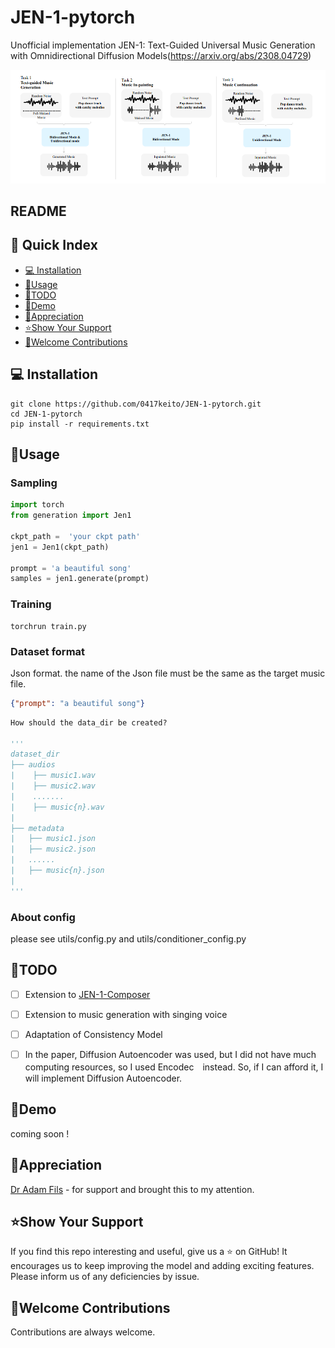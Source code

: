 # JEN-1-pytorch
Unofficial implementation JEN-1: Text-Guided Universal Music Generation with Omnidirectional Diffusion Models(https://arxiv.org/abs/2308.04729)

![JEN-1](https://github.com/0417keito/JEN-1-pytorch/blob/main/JEN1.png)

## README

## 📖 Quick Index
* [💻 Installation](#-installation)
* [🐍Usage](#-method)
* [🧠TODO](#-todo)
* [🚀Demo](#-demo)
* [🙏Appreciation](#-appreciation)
* [⭐️Show Your Support](#-show_your_support)
* [🙆Welcome Contributions](#-welcom_contributions)

## 💻 Installation
```commandline
git clone https://github.com/0417keito/JEN-1-pytorch.git
cd JEN-1-pytorch
pip install -r requirements.txt
```

## 🐍Usage
### Sampling
```python
import torch
from generation import Jen1

ckpt_path =  'your ckpt path'
jen1 = Jen1(ckpt_path)

prompt = 'a beautiful song'
samples = jen1.generate(prompt)
```

### Training
```commandline
torchrun train.py
```

### Dataset format
Json format. the name of the Json file must be the same as the target music file.
```json
{"prompt": "a beautiful song"}
```
```python
How should the data_dir be created?

'''
dataset_dir
├── audios
|    ├── music1.wav
|    ├── music2.wav
|    .......
|    ├── music{n}.wav
|
├── metadata
|   ├── music1.json
|   ├── music2.json
|   ......
|   ├── music{n}.json
|
'''
```

### About config
please see utils/config.py and utils/conditioner_config.py

## 🧠TODO
- [ ] Extension to [JEN-1-Composer](https://arxiv.org/abs/2310.19180)
- [ ] Extension to music generation with singing voice
- [ ] Adaptation of Consistency Model
- [ ] In the paper, Diffusion Autoencoder was used, but I did not have much computing resources, so I used Encodec　instead. So, if I can afford it, I will implement Diffusion Autoencoder.


## 🚀Demo
coming soon !

## 🙏Appreciation
[Dr Adam Fils](https://github.com/adamfils) - for support and brought this to my attention.

## ⭐️Show Your Support

If you find this repo interesting and useful, give us a ⭐️ on GitHub! It encourages us to keep improving the model and adding exciting features.
Please inform us of any deficiencies by issue.

## 🙆Welcome Contributions
Contributions are always welcome.
